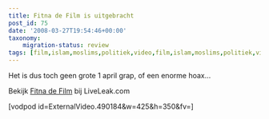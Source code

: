 ```yaml
---
title: Fitna de Film is uitgebracht
post_id: 75
date: '2008-03-27T19:54:46+00:00'
taxonomy:
    migration-status: review
tags: [film,islam,moslims,politiek,video,film,islam,moslims,politiek,video]
---
```

Het is dus toch geen grote 1 april grap, of een enorme hoax…

Bekijk [Fitna de Film](http://www.liveleak.com/view?i=ee4_1206625795) bij LiveLeak.com

[vodpod id=ExternalVideo.490184&w=425&h=350&fv=]